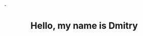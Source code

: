 -<div align="center">
  <h1>Hello, my name is Dmitry</h1>
</div>
 

<!---
dimonoid1989/dimonoid1989 is a ✨ special ✨ repository because its `README.md` (this file) appears on your GitHub profile.
You can click the Preview link to take a look at your changes.
--->
